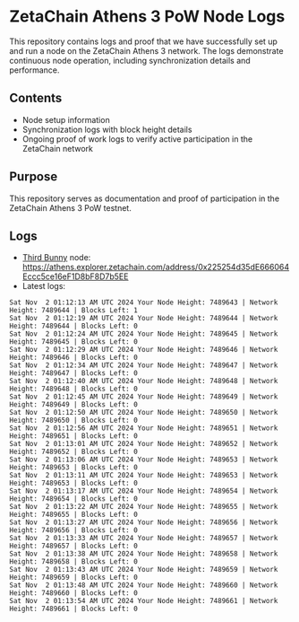 # ZetaChain Athens 3 PoW Node Logs
This repository contains logs and proof that we have successfully set up and run a node on the ZetaChain Athens 3 network. The logs demonstrate continuous node operation, including synchronization details and performance.

## Contents
- Node setup information
- Synchronization logs with block height details
- Ongoing proof of work logs to verify active participation in the ZetaChain network

## Purpose
This repository serves as documentation and proof of participation in the ZetaChain Athens 3 PoW testnet.

## Logs

- [Third Bunny](https://thirdbunny.xyz/) node: https://athens.explorer.zetachain.com/address/0x225254d35dE666064Eccc5ce16eF1D8bF8D7b5EE
- Latest logs:
```
Sat Nov  2 01:12:13 AM UTC 2024 Your Node Height: 7489643 | Network Height: 7489644 | Blocks Left: 1
Sat Nov  2 01:12:19 AM UTC 2024 Your Node Height: 7489644 | Network Height: 7489644 | Blocks Left: 0
Sat Nov  2 01:12:24 AM UTC 2024 Your Node Height: 7489645 | Network Height: 7489645 | Blocks Left: 0
Sat Nov  2 01:12:29 AM UTC 2024 Your Node Height: 7489646 | Network Height: 7489646 | Blocks Left: 0
Sat Nov  2 01:12:34 AM UTC 2024 Your Node Height: 7489647 | Network Height: 7489647 | Blocks Left: 0
Sat Nov  2 01:12:40 AM UTC 2024 Your Node Height: 7489648 | Network Height: 7489648 | Blocks Left: 0
Sat Nov  2 01:12:45 AM UTC 2024 Your Node Height: 7489649 | Network Height: 7489649 | Blocks Left: 0
Sat Nov  2 01:12:50 AM UTC 2024 Your Node Height: 7489650 | Network Height: 7489650 | Blocks Left: 0
Sat Nov  2 01:12:56 AM UTC 2024 Your Node Height: 7489651 | Network Height: 7489651 | Blocks Left: 0
Sat Nov  2 01:13:01 AM UTC 2024 Your Node Height: 7489652 | Network Height: 7489652 | Blocks Left: 0
Sat Nov  2 01:13:06 AM UTC 2024 Your Node Height: 7489653 | Network Height: 7489653 | Blocks Left: 0
Sat Nov  2 01:13:11 AM UTC 2024 Your Node Height: 7489653 | Network Height: 7489653 | Blocks Left: 0
Sat Nov  2 01:13:17 AM UTC 2024 Your Node Height: 7489654 | Network Height: 7489654 | Blocks Left: 0
Sat Nov  2 01:13:22 AM UTC 2024 Your Node Height: 7489655 | Network Height: 7489655 | Blocks Left: 0
Sat Nov  2 01:13:27 AM UTC 2024 Your Node Height: 7489656 | Network Height: 7489656 | Blocks Left: 0
Sat Nov  2 01:13:33 AM UTC 2024 Your Node Height: 7489657 | Network Height: 7489657 | Blocks Left: 0
Sat Nov  2 01:13:38 AM UTC 2024 Your Node Height: 7489658 | Network Height: 7489658 | Blocks Left: 0
Sat Nov  2 01:13:43 AM UTC 2024 Your Node Height: 7489659 | Network Height: 7489659 | Blocks Left: 0
Sat Nov  2 01:13:48 AM UTC 2024 Your Node Height: 7489660 | Network Height: 7489660 | Blocks Left: 0
Sat Nov  2 01:13:54 AM UTC 2024 Your Node Height: 7489661 | Network Height: 7489661 | Blocks Left: 0
```
